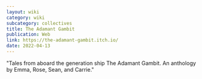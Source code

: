 ```yaml
---
layout: wiki
category: wiki
subcategory: collectives
title: The Adamant Gambit
publication: Web
link: https://the-adamant-gambit.itch.io/
date: 2022-04-13
---
```


"Tales from aboard the generation ship The Adamant Gambit. An anthology by Emma, Rose, Sean, and Carrie."
